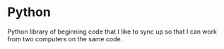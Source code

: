 # Python
Python library of beginning code that I like to sync up so that I can work from two computers on the same code.
